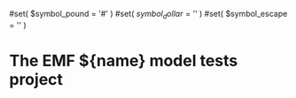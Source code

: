 #set( $symbol_pound = '#' )
#set( $symbol_dollar = '$' )
#set( $symbol_escape = '\' )
# The EMF ${name} model tests project
